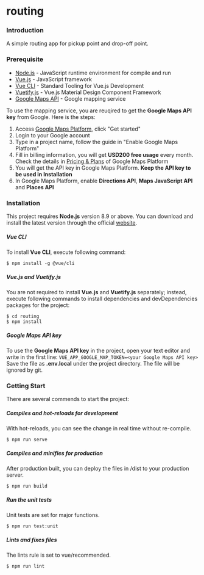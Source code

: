 # routing

### Introduction
A simple routing app for pickup point and drop-off point.

### Prerequisite
* [Node.js](https://nodejs.org/) - JavaScript runtime environment for compile and run
* [Vue.js](https://vuejs.org/) - JavaScript framework
* [Vue CLI](https://cli.vuejs.org/) - Standard Tooling for Vue.js Development
* [Vuetify.js](https://vuetifyjs.com) - Vue.js Material Design Component Framework
* [Google Maps API](https://cloud.google.com/maps-platform) - Google mapping service 

To use the mapping service, you are reuqired to get the **Google Maps API key** from Google. Here is the steps:
1. Access [Google Maps Platform](https://cloud.google.com/maps-platform), click "Get started"
2. Login to your Google account
3. Type in a project name, follow the guide in "Enable Google Maps Platform"
4. Fill in billing information, you will get **USD200 free usage** every month. Check the details in [Pricing & Plans](https://cloud.google.com/maps-platform/pricing) of Google Maps Platform
5. You will get the API key in Google Maps Platform. **Keep the API key to be used in Installation**
6. In Google Maps Platform, enable **Directions API**, **Maps JavaScript API** and **Places API**

### Installation
This project requires **Node.js** version 8.9 or above. You can download and install the latest version through the official [website](https://nodejs.org/).

##### Vue CLI
To install **Vue CLI**, execute following command:
```
$ npm install -g @vue/cli
```

##### Vue.js and Vuetify.js
You are not required to install **Vue.js** and **Vuetify.js** separately; instead, execute following commands to install dependencies and devDependencies packages for the project:
```
$ cd routing
$ npm install
```

##### Google Maps API key
To use the **Google Maps API key** in the project, open your text editor and write in the first line:
``
VUE_APP_GOOGLE_MAP_TOKEN=<your Google Maps API key>
``
Save the file as **.env.local** under the project <root> directory. The file will be ignored by git.

### Getting Start
There are several commends to start the project:

##### Compiles and hot-reloads for development
With hot-reloads, you can see the change in real time without re-compile.
```
$ npm run serve
```

##### Compiles and minifies for production
After production built, you can deploy the files in <root>/dist to your production server.
```
$ npm run build
```

##### Run the unit tests
Unit tests are set for major functions.
```
$ npm run test:unit
```

##### Lints and fixes files
The lints rule is set to vue/recommended.
```
$ npm run lint
```
